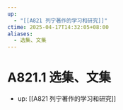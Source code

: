 ```yaml
---
up:
  - "[[A821 列宁著作的学习和研究]]"
ctime: 2025-04-17T14:32:05+08:00
aliases:
  - 选集、文集
---
```


# A821.1 选集、文集

- up: [[A821 列宁著作的学习和研究]]
